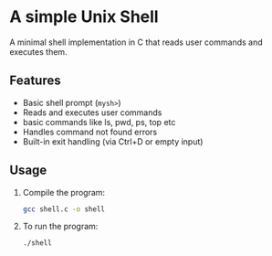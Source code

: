 # A simple Unix Shell 

A minimal shell implementation in C that reads user commands and executes them.

## Features

- Basic shell prompt (`mysh>`)
- Reads and executes user commands
- basic commands like ls, pwd, ps, top etc
- Handles command not found errors
- Built-in exit handling (via Ctrl+D or empty input)

## Usage

1. Compile the program:
   ```bash
   gcc shell.c -o shell

2. To run the program:
   ```bash
   ./shell

